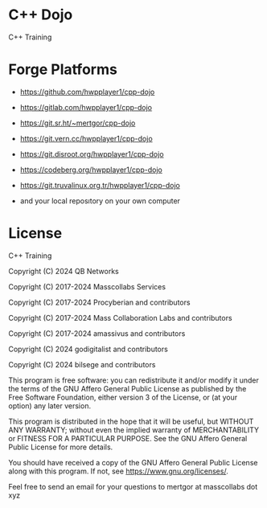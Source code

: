 # C++ Dojo

C++ Training 

# Forge Platforms

* https://github.com/hwpplayer1/cpp-dojo

* https://gitlab.com/hwpplayer1/cpp-dojo

* https://git.sr.ht/~mertgor/cpp-dojo

* https://git.vern.cc/hwpplayer1/cpp-dojo

* https://git.disroot.org/hwpplayer1/cpp-dojo

* https://codeberg.org/hwpplayer1/cpp-dojo

* https://git.truvalinux.org.tr/hwpplayer1/cpp-dojo

* and your local reposıtory on your own computer

# License

C++ Training 

Copyright (C) 2024 QB Networks

Copyright (C) 2017-2024 Masscollabs Services

Copyright (C) 2017-2024 Procyberian and contributors

Copyright (C) 2017-2024 Mass Collaboration Labs and contributors

Copyright (C) 2017-2024 amassivus and contributors

Copyright (C) 2024 godigitalist and contributors

Copyright (C) 2024 bilsege and contributors

This program is free software: you can redistribute it and/or modify
it under the terms of the GNU Affero General Public License as published
by the Free Software Foundation, either version 3 of the License, or
(at your option) any later version.

This program is distributed in the hope that it will be useful,
but WITHOUT ANY WARRANTY; without even the implied warranty of
MERCHANTABILITY or FITNESS FOR A PARTICULAR PURPOSE.  See the
GNU Affero General Public License for more details.

You should have received a copy of the GNU Affero General Public License
along with this program.  If not, see <https://www.gnu.org/licenses/>.

Feel free to send an email for your questions to mertgor at masscollabs dot xyz
